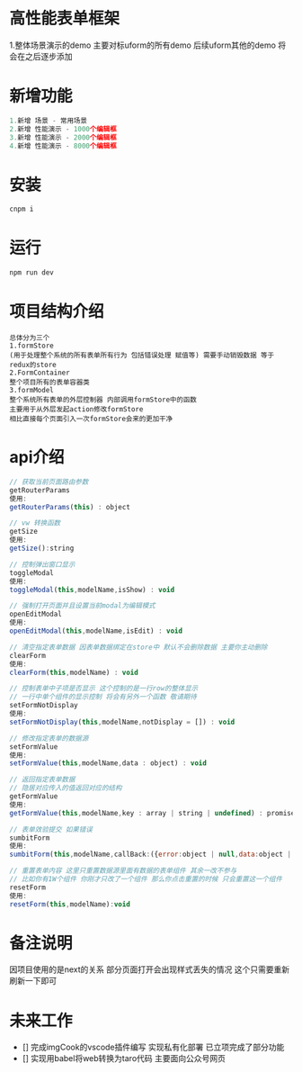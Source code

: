 # 高性能表单框架

1.整体场景演示的demo 主要对标uform的所有demo 后续uform其他的demo 将会在之后逐步添加

# 新增功能
```javascript
1.新增 场景 - 常用场景
2.新增 性能演示 - 1000个编辑框
3.新增 性能演示 - 2000个编辑框
4.新增 性能演示 - 8000个编辑框
```

# 安装
```javascript
cnpm i 
```

# 运行
```javascript
npm run dev
```

# 项目结构介绍
```
总体分为三个
1.formStore
(用于处理整个系统的所有表单所有行为 包括错误处理 赋值等) 需要手动销毁数据 等于redux的store
2.FormContainer 
整个项目所有的表单容器类
3.formModel
整个系统所有表单的外层控制器 内部调用formStore中的函数
主要用于从外层发起action修改formStore
相比直接每个页面引入一次formStore会来的更加干净
```

# api介绍

```javascript
// 获取当前页面路由参数
getRouterParams
使用:
getRouterParams(this) : object
```

```javascript
// vw 转换函数
getSize
使用:
getSize():string
```

```javascript
// 控制弹出窗口显示
toggleModal
使用:
toggleModal(this,modelName,isShow) : void
```

```javascript
// 强制打开页面并且设置当前modal为编辑模式
openEditModal
使用:
openEditModal(this,modelName,isEdit) : void
```

```javascript
// 清空指定表单数据 因表单数据绑定在store中 默认不会删除数据 主要你主动删除
clearForm
使用:
clearForm(this,modelName) : void
```

```javascript
// 控制表单中子项是否显示 这个控制的是一行row的整体显示 
// 一行中单个组件的显示控制 将会有另外一个函数 敬请期待
setFormNotDisplay
使用:
setFormNotDisplay(this,modelName,notDisplay = []) : void
```

```javascript
// 修改指定表单的数据源
setFormValue
使用:
setFormValue(this,modelName,data : object) : void
```
```javascript
// 返回指定表单数据
// 隐居对应传入的值返回对应的结构
getFormValue
使用:
getFormValue(this,modelName,key : array | string | undefined) : promise
```

```javascript
// 表单效验提交 如果错误
sumbitForm
使用:
sumbitForm(this,modelName,callBack:({error:object | null,data:object | null})) : void
```

```javascript
// 重置表单内容 这里只重置数据源里面有数据的表单组件 其余一改不参与
// 比如你有1W个组件 你刚才只改了一个组件 那么你点击重置的时候 只会重置这一个组件
resetForm
使用:
resetForm(this,modelName):void
```

# 备注说明
因项目使用的是next的关系 部分页面打开会出现样式丢失的情况 这个只需要重新刷新一下即可

# 未来工作
- [] 完成imgCook的vscode插件编写 实现私有化部署 已立项完成了部分功能
- [] 实现用babel将web转换为taro代码 主要面向公众号网页
